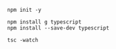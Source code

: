 
```
npm init -y
```
```
npm install g typescript
npm install --save-dev typescript
```
```
tsc -watch
```

